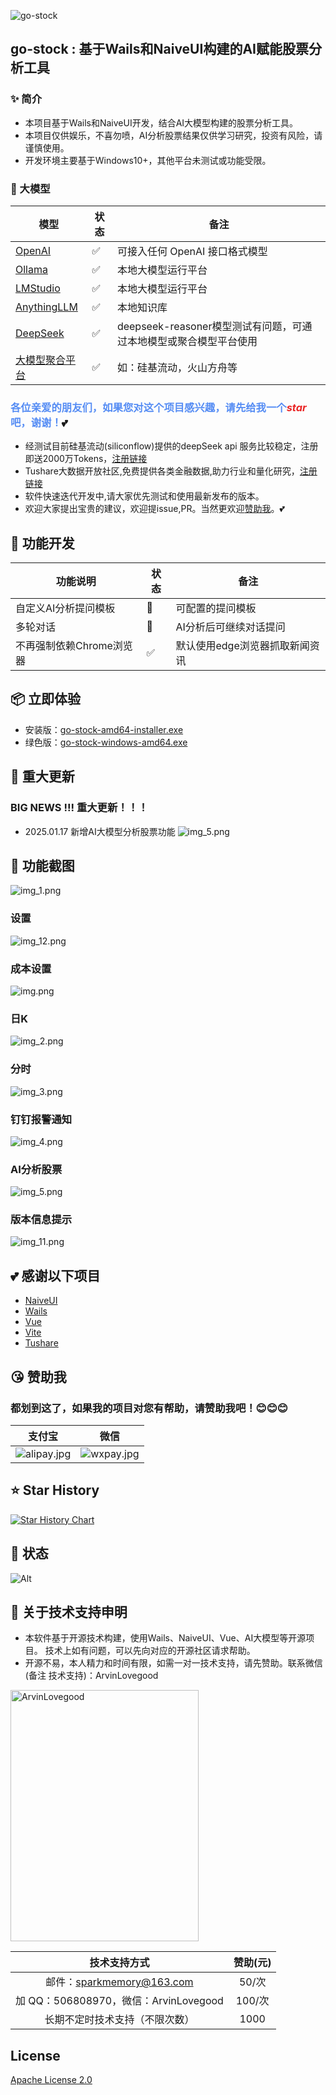 ![go-stock](./build/appicon.png)
## go-stock : 基于Wails和NaiveUI构建的AI赋能股票分析工具
###  ✨ 简介
- 本项目基于Wails和NaiveUI开发，结合AI大模型构建的股票分析工具。
- 本项目仅供娱乐，不喜勿喷，AI分析股票结果仅供学习研究，投资有风险，请谨慎使用。
- 开发环境主要基于Windows10+，其他平台未测试或功能受限。

### 💬 大模型
| 模型 | 状态 | 备注                                        |
| --- | --- |-------------------------------------------|
| [OpenAI](https://platform.openai.com/) | ✅ | 可接入任何 OpenAI 接口格式模型                       |
| [Ollama](https://ollama.com/) | ✅ | 本地大模型运行平台                                 |
| [LMStudio](https://lmstudio.ai/) | ✅ | 本地大模型运行平台                                 |
| [AnythingLLM](https://anythingllm.com/) | ✅ | 本地知识库                                     |
| [DeepSeek](https://www.deepseek.com/) | ✅ | deepseek-reasoner模型测试有问题，可通过本地模型或聚合模型平台使用 |
| [大模型聚合平台](https://cloud.siliconflow.cn/i/foufCerk) | ✅ | 如：硅基流动，火山方舟等                              |

### <span style="color: #568DF4;">各位亲爱的朋友们，如果您对这个项目感兴趣，请先给我一个<i style="color: #EA2626;">star</i>吧，谢谢！</span>💕
- 经测试目前硅基流动(siliconflow)提供的deepSeek api 服务比较稳定，注册即送2000万Tokens，[注册链接](https://cloud.siliconflow.cn/i/foufCerk)
- Tushare大数据开放社区,免费提供各类金融数据,助力行业和量化研究，[注册链接](https://tushare.pro/register?reg=701944)
- 软件快速迭代开发中,请大家优先测试和使用最新发布的版本。
- 欢迎大家提出宝贵的建议，欢迎提issue,PR。当然更欢迎[赞助我](#都划到这了如果我的项目对您有帮助请赞助我吧)。💕

## 🧩 功能开发
| 功能说明            | 状态 | 备注                |
|-----------------|--|-------------------|
| 自定义AI分析提问模板     | 🚧 | 可配置的提问模板          |
| 多轮对话            | 🚧 | AI分析后可继续对话提问      |
| 不再强制依赖Chrome浏览器 | ✅ | 默认使用edge浏览器抓取新闻资讯 |

## 📦 立即体验
- 安装版：[go-stock-amd64-installer.exe](https://github.com/ArvinLovegood/go-stock/releases)
- 绿色版：[go-stock-windows-amd64.exe](https://github.com/ArvinLovegood/go-stock/releases)


## 🦄 重大更新
### BIG NEWS !!! 重大更新！！！
- 2025.01.17 新增AI大模型分析股票功能
  ![img_5.png](build/screenshot/img.png)
## 📸 功能截图
![img_1.png](build/screenshot/img_6.png)
### 设置
![img_12.png](build/screenshot/img_4.png)
### 成本设置
![img.png](build/screenshot/img_7.png)
### 日K
![img_2.png](build/screenshot/img_8.png)
### 分时
![img_3.png](build/screenshot/img_9.png)
### 钉钉报警通知
![img_4.png](build/screenshot/img_5.png)
### AI分析股票
![img_5.png](build/screenshot/img.png)
### 版本信息提示
![img_11.png](build/screenshot/img_11.png)

## 💕 感谢以下项目
- [NaiveUI](https://www.naiveui.com/)
- [Wails](https://wails.io/)
- [Vue](https://vuejs.org/)
- [Vite](https://vitejs.dev/)
- [Tushare](https://tushare.pro/register?reg=701944)

## 😘 赞助我
### 都划到这了，如果我的项目对您有帮助，请赞助我吧！😊😊😊
| 支付宝 | 微信  |
|-----|-----| 
| ![alipay.jpg](build/screenshot/alipay.jpg)  | ![wxpay.jpg](build/screenshot/wxpay.jpg) |


## ⭐ Star History
[![Star History Chart](https://api.star-history.com/svg?repos=ArvinLovegood/go-stock&type=Date)](https://star-history.com/#ArvinLovegood/go-stock&Date)
## 🤖 状态
![Alt](https://repobeats.axiom.co/api/embed/40b07d415a42c2264a18c4fe1b6f182ff1470687.svg "Repobeats analytics image")

## 🐳 关于技术支持申明
- 本软件基于开源技术构建，使用Wails、NaiveUI、Vue、AI大模型等开源项目。 技术上如有问题，可以先向对应的开源社区请求帮助。
- 开源不易，本人精力和时间有限，如需一对一技术支持，请先赞助。联系微信(备注 技术支持)：ArvinLovegood

<img src="./build/wx.jpg" width="301px" height="402px" alt="ArvinLovegood">


|             技术支持方式              | 赞助(元)  | 
|:-------------------------------:|:---:|
|     邮件：sparkmemory@163.com      | 50/次 |
| 加 QQ：506808970，微信：ArvinLovegood | 100/次 |
|         长期不定时技术支持（不限次数）         | 1000 |                  



## License
[Apache License 2.0](LICENSE)